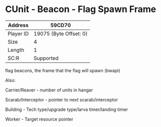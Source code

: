 #  CUnit - Beacon - Flag Spawn Frame
Address   | 59CD70
----------|-------------
Player ID | 19075 (Byte Offset: 0)
Size 	  | 4
Length 	  | 1
SC:R      | Supported

flag beacons, the frame that the flag will spawn (bwapi)

Also:
Carrier/Reaver - number of units in hangar
Scarab/Interceptor - pointer to next scarab/interceptor
Building - Tech type/upgrade type/larva timer/landing timer
Worker - Target resource pointer
